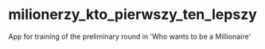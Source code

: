 # milionerzy_kto_pierwszy_ten_lepszy
App for training of the preliminary round in 'Who wants to be a Millionaire'
